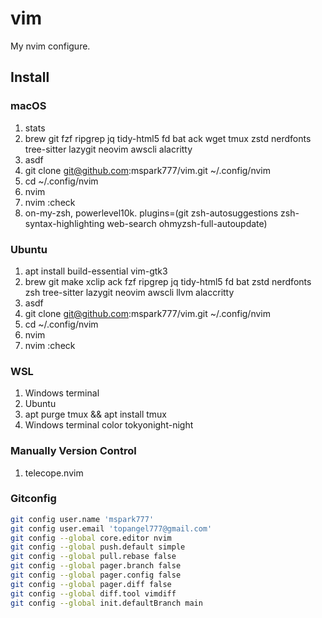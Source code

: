 # vim

My nvim configure.

## Install

### macOS

1. stats
1. brew git fzf ripgrep jq tidy-html5 fd bat ack wget tmux zstd nerdfonts tree-sitter lazygit neovim awscli alacritty
1. asdf
1. git clone git@github.com:mspark777/vim.git ~/.config/nvim
1. cd ~/.config/nvim
1. nvim
1. nvim :check
1. on-my-zsh, powerlevel10k. plugins=(git zsh-autosuggestions zsh-syntax-highlighting web-search ohmyzsh-full-autoupdate)

### Ubuntu

1. apt install build-essential vim-gtk3
1. brew git make xclip ack fzf ripgrep jq tidy-html5 fd bat zstd nerdfonts zsh tree-sitter lazygit neovim awscli llvm alaccritty
1. asdf
1. git clone git@github.com:mspark777/vim.git ~/.config/nvim
1. cd ~/.config/nvim
1. nvim
1. nvim :check

### WSL

1. Windows terminal
1. Ubuntu
1. apt purge tmux && apt install tmux
1. Windows terminal color tokyonight-night

### Manually Version Control

1. telecope.nvim

### Gitconfig

```sh
git config user.name 'mspark777'
git config user.email 'topangel777@gmail.com'
git config --global core.editor nvim
git config --global push.default simple
git config --global pull.rebase false
git config --global pager.branch false
git config --global pager.config false
git config --global pager.diff false
git config --global diff.tool vimdiff
git config --global init.defaultBranch main
```
